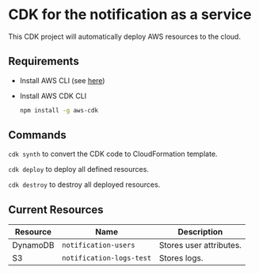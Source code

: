 # CDK for the notification as a service

This CDK project will automatically deploy AWS resources to the cloud.

## Requirements

- Install AWS CLI (see [here](https://docs.aws.amazon.com/cli/latest/userguide/getting-started-install.html))

- Install AWS CDK CLI

  ```bash
  npm install -g aws-cdk
  ```

## Commands

`cdk synth` to convert the CDK code to CloudFormation template.

`cdk deploy` to deploy all defined resources.

`cdk destroy` to destroy all deployed resources.

## Current Resources

| Resource | Name                     | Description             |
| -------- | ------------------------ | ----------------------- |
| DynamoDB | `notification-users`     | Stores user attributes. |
| S3       | `notification-logs-test` | Stores logs.            |

